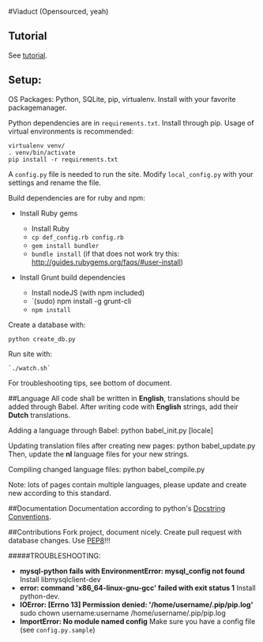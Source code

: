 #Viaduct (Opensourced, yeah)
## Tutorial
See [tutorial](TUTORIAL.md).

## Setup:
OS Packages: Python, SQLite, pip, virtualenv.
Install with your favorite packagemanager.

Python dependencies are in `requirements.txt`. Install through pip. Usage of virtual environments is recommended:

	virtualenv venv/
	. venv/bin/activate
	pip install -r requirements.txt

A `config.py` file is needed to run the site. Modify `local_config.py` with your settings and rename the file.

Build dependencies are for ruby and npm:
* Install Ruby gems
    - Install Ruby
    - `cp def_config.rb config.rb`
    - `gem install bundler`
    - `bundle install` (if that does not work try this:
      http://guides.rubygems.org/faqs/#user-install)

* Install Grunt build dependencies
    - Install nodeJS (with npm included)
    - `(sudo) npm install -g grunt-cli
    - `npm install`

Create a database with:

	python create_db.py

Run site with:

    `./watch.sh`

For troubleshooting tips, see bottom of document.

##Language
All code shall be written in **English**, translations should be added through
Babel. After writing code with **English** strings, add their **Dutch**
translations.

Adding a language through Babel:
    python babel_init.py [locale]

Updating translation files after creating new pages:
    python babel_update.py
Then, update the **nl** language files for your new strings.

Compiling changed language files:
    python babel_compile.py

Note: lots of pages contain multiple languages, please update and create new
according to this standard.

##Documentation
Documentation according to python's [Docstring Conventions](http://www.python.org/dev/peps/pep-0257/).

##Contributions
Fork project, document nicely. Create pull request with database changes.
Use [PEP8](http://www.python.org/dev/peps/pep-0008/)!!!

#####TROUBLESHOOTING:
- **mysql-python fails with EnvironmentError: mysql_config not found**
Install libmysqlclient-dev
- **error: command 'x86_64-linux-gnu-gcc' failed with exit status 1**
Install python-dev.
- **IOError: [Errno 13] Permission denied: '/home/username/.pip/pip.log'**
sudo chown username:username /home/username/.pip/pip.log
- **ImportError: No module named config** Make sure you have a config file (see `config.py.sample`)
